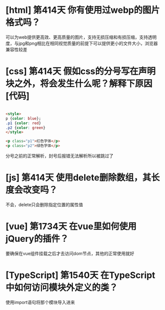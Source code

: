 # [html] 第414天 你有使用过webp的图片格式吗？

可以为web提供更高效、更高质量的图片，支持无损压缩和有损压缩，支持透明度，与jpg和png相比在相同视觉质量的前提下可以提供更小的文件大小，浏览器兼容性较差

# [css] 第414天 假如css的分号写在声明块之外，将会发生什么呢？解释下原因[代码]

```html

<style>
p {color: blue};
.p1 {color: red}
.p2 {color: green}
</style>

<p class="p1">红色字体</p>
<p class="p2">绿色字体</p>

```
分号之前的正常解析，封号后报错无法解析所以被跳过了

# [js] 第414天 使用delete删除数组，其长度会改变吗？

不会，delete只会删除指定位置的属性值

# [vue] 第1734天 在vue里如何使用jQuery的插件？

要确保在vue组件挂载之后才去访问dom节点，其他的正常使用就好

# [TypeScript] 第1540天 在TypeScript中如何访问模块外定义的类？

使用import语句将那个模块导入进来
